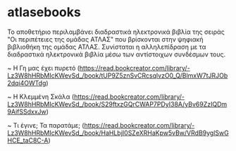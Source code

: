 # atlasebooks
Το αποθετήριο περιλαμβάνει διαδραστικά ηλεκτρονικά βιβλία της σειράς "Οι περιπέτειες της ομάδας ΑΤΛΑΣ" που βρίσκονται στην ψηφιακή βιβλιοθήκη της ομάδας ΑΤΛΑΣ. Συνίσταται η αλληλεπίδραση με τα διαδραστικά ηλεκτρονικά βιβλία μέσω των αντίστοιχων συνδέσμων τους. 

~ Η Γη μας έχει πυρετό (https://read.bookcreator.com/library/-Lz3W8hHRbMIcKWevSd_/book/tUP9Z5znSvCRcsqlvzO0_Q/BlmxW7tJRJOb2dqi4OWTdg)

~ Η Κλεμμένη Σκάλα (https://read.bookcreator.com/library/-Lz3W8hHRbMIcKWevSd_/book/S29ftxzGQrCWAP7PDyI38A/yBv69ZzIQDm9AifSSdxxJw)

~ Τι έγινε; Τα παρατάμε; (https://read.bookcreator.com/library/-Lz3W8hHRbMIcKWevSd_/book/HaHLbjI0SZeXRHaKpw5vBw/VRdB9yglSwGHCE_taC8C-A)

